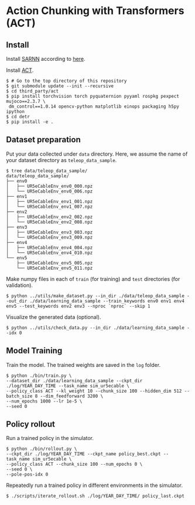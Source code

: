 # Action Chunking with Transformers (ACT)

## Install

Install [SARNN](../sarnn) according to [here](../sarnn/README.md).

Install [ACT](https://github.com/tonyzhaozh/act).
``` console
$ # Go to the top directory of this repository
$ git submodule update --init --recursive
$ cd third_party/act
$ pip install torchvision torch pyquaternion pyyaml rospkg pexpect mujoco==2.3.7 \
 dm_control==1.0.14 opencv-python matplotlib einops packaging h5py ipython
$ cd detr
$ pip install -e .
```

## Dataset preparation

Put your data collected under `data` directory. Here, we assume the name of your dataset directory as `teleop_data_sample`.

```console
$ tree data/teleop_data_sample/
data/teleop_data_sample/
├── env0
│   ├── UR5eCableEnv_env0_000.npz
│   └── UR5eCableEnv_env0_006.npz
├── env1
│   ├── UR5eCableEnv_env1_001.npz
│   └── UR5eCableEnv_env1_007.npz
├── env2
│   ├── UR5eCableEnv_env2_002.npz
│   └── UR5eCableEnv_env2_008.npz
├── env3
│   ├── UR5eCableEnv_env3_003.npz
│   └── UR5eCableEnv_env3_009.npz
├── env4
│   ├── UR5eCableEnv_env4_004.npz
│   └── UR5eCableEnv_env4_010.npz
└── env5
    ├── UR5eCableEnv_env5_005.npz
    └── UR5eCableEnv_env5_011.npz
```

Make numpy files in each of `train` (for training) and `test` directories (for validation).

```console
$ python ../utils/make_dataset.py --in_dir ./data/teleop_data_sample --out_dir ./data/learning_data_sample --train_keywords env0 env1 env4 env5 --test_keywords env2 env3 --nproc `nproc` --skip 1
```

Visualize the generated data (optional).

```console
$ python ../utils/check_data.py --in_dir ./data/learning_data_sample --idx 0
```

## Model Training

Train the model. The trained weights are saved in the `log` folder.

```console
$ python ./bin/train.py \
--dataset_dir ./data/learning_data_sample --ckpt_dir ./log/YEAR_DAY_TIME --task_name sim_ur5ecable \
--policy_class ACT --kl_weight 10 --chunk_size 100 --hidden_dim 512 --batch_size 8 --dim_feedforward 3200 \
--num_epochs 1000 --lr 1e-5 \
--seed 0
```

## Policy rollout

Run a trained policy in the simulator.

```console
$ python ./bin/rollout.py \
--ckpt_dir ./log/YEAR_DAY_TIME --ckpt_name policy_best.ckpt --task_name sim_ur5ecable \
--policy_class ACT --chunk_size 100 --num_epochs 0 \
--seed 0 \
--pole-pos-idx 0
```

Repeatedly run a trained policy in different environments in the simulator.

```console
$ ./scripts/iterate_rollout.sh ./log/YEAR_DAY_TIME/ policy_last.ckpt
```
